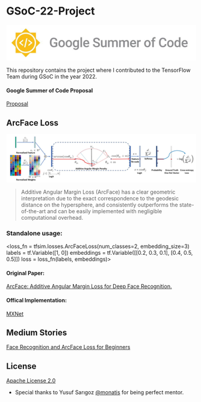 # GSoC-22-Project
![](https://github.com/aylinaydincs/GSoC-22-Project/blob/main/Photos/GSOC.jpg)


This repository contains the project where I contributed to the TensorFlow Team during GSoC in the year 2022.
#### Google Summer of Code Proposal
[Proposal](https://github.com/aylinaydincs/GSoC-22-Project/blob/main/Proposal/proposal.pdf)


## ArcFace Loss
![](https://github.com/aylinaydincs/GSoC-22-Project/blob/main/Photos/architecture.jpg)

>Additive Angular Margin Loss (ArcFace) has a clear geometric interpretation due to the exact correspondence to the geodesic distance on the hypersphere, and consistently outperforms the state-of-the-art and can be easily implemented with negligible computational overhead.


### Standalone usage:

<loss_fn = tfsim.losses.ArcFaceLoss(num_classes=2, embedding_size=3)
 labels = tf.Variable([1, 0])
 embeddings = tf.Variable([[0.2, 0.3, 0.1], [0.4, 0.5, 0.5]])
 loss = loss_fn(labels, embeddings)>


#### Original Paper:
[ArcFace: Additive Angular Margin Loss for Deep Face Recognition.](https://arxiv.org/abs/1801.07698v3)

#### Offical Implementation: 
[MXNet](https://github.com/deepinsight/insightface)

## Medium Stories
[Face Recognition and ArcFace Loss for Beginners](https://medium.com/@aylin.aydin/face-recognition-and-arcface-loss-for-beginners-cdfddbf7e88)

## License
[Apache License 2.0](https://www.apache.org/licenses/LICENSE-2.0)

- Special thanks to Yusuf Sarıgoz [@monatis](https://github.com/monatis) for being perfect mentor.

